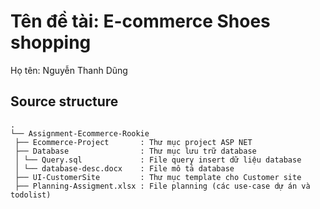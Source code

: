 # Tên đề tài: E-commerce Shoes shopping
Họ tên: Nguyễn Thanh Dũng

## Source structure

```
.
└── Assignment-Ecommerce-Rookie 
 ├── Ecommerce-Project       : Thư mục project ASP NET
 ├── Database                : Thư mục lưu trữ database  
 │ └── Query.sql             : File query insert dữ liệu database	
 │ └── database-desc.docx    : File mô tả database		    
 ├── UI-CustomerSite         : Thư mục template cho Customer site   
 ├── Planning-Assigment.xlsx : File planning (các use-case dự án và todolist)  
```

